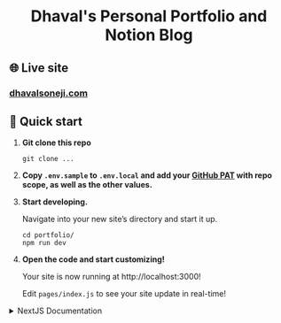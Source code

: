 <h1 align="center">
  Dhaval's Personal Portfolio and Notion Blog
</h1>

<!-- [![Netlify Status](https://api.netlify.com/api/v1/badges/f3c4bc45-2b8d-4bfa-8ed4-1a3ec1840b28/deploy-status)](https://app.netlify.com/sites/soneji/deploys) -->

## 🌐 Live site

### [dhavalsoneji.com](https://dhavalsoneji.com)

## 🚀 Quick start

1.  **Git clone this repo**

    ```shell
    git clone ...
    ```

1.  **Copy `.env.sample` to `.env.local` and add your [GitHub PAT](https://github.com/settings/tokens) with repo scope, as well as the other values.**

1.  **Start developing.**

    Navigate into your new site’s directory and start it up.

    ```shell
    cd portfolio/
    npm run dev
    ```

1.  **Open the code and start customizing!**

    Your site is now running at http://localhost:3000!

    Edit `pages/index.js` to see your site update in real-time!


<details>

<summary>NextJS Documentation</summary>
This is a [Next.js](https://nextjs.org/) project bootstrapped with [`create-next-app`](https://github.com/vercel/next.js/tree/canary/packages/create-next-app).

## Getting Started

First, run the development server:

```bash
npm run dev
# or
yarn dev
```

Open [http://localhost:3000](http://localhost:3000) with your browser to see the result.

You can start editing the page by modifying `pages/index.js`. The page auto-updates as you edit the file.

[API routes](https://nextjs.org/docs/api-routes/introduction) can be accessed on [http://localhost:3000/api/hello](http://localhost:3000/api/hello). This endpoint can be edited in `pages/api/hello.js`.

The `pages/api` directory is mapped to `/api/*`. Files in this directory are treated as [API routes](https://nextjs.org/docs/api-routes/introduction) instead of React pages.

## Learn More

To learn more about Next.js, take a look at the following resources:

- [Next.js Documentation](https://nextjs.org/docs) - learn about Next.js features and API.
- [Learn Next.js](https://nextjs.org/learn) - an interactive Next.js tutorial.

You can check out [the Next.js GitHub repository](https://github.com/vercel/next.js/) - your feedback and contributions are welcome!

## Deploy on Vercel

The easiest way to deploy your Next.js app is to use the [Vercel Platform](https://vercel.com/new?utm_medium=default-template&filter=next.js&utm_source=create-next-app&utm_campaign=create-next-app-readme) from the creators of Next.js.

Check out our [Next.js deployment documentation](https://nextjs.org/docs/deployment) for more details.

</details>
